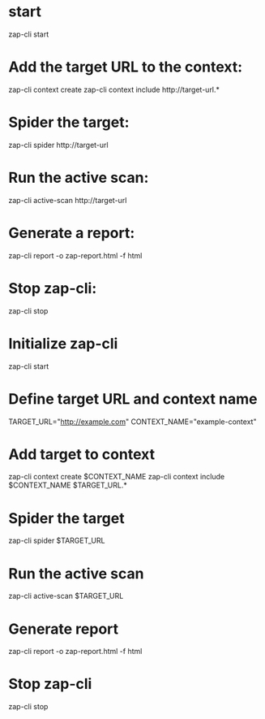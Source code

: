 # start

zap-cli start

# Add the target URL to the context:

zap-cli context create <context-name>
zap-cli context include <context-name> http://target-url.*

# Spider the target:

zap-cli spider http://target-url

# Run the active scan:

zap-cli active-scan http://target-url

# Generate a report:

zap-cli report -o zap-report.html -f html

# Stop zap-cli:

zap-cli stop

# Initialize zap-cli
zap-cli start

# Define target URL and context name
TARGET_URL="http://example.com"
CONTEXT_NAME="example-context"

# Add target to context
zap-cli context create $CONTEXT_NAME
zap-cli context include $CONTEXT_NAME $TARGET_URL.*

# Spider the target
zap-cli spider $TARGET_URL

# Run the active scan
zap-cli active-scan $TARGET_URL

# Generate report
zap-cli report -o zap-report.html -f html

# Stop zap-cli
zap-cli stop